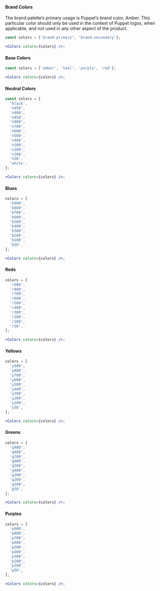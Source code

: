 #### Brand Colors
The brand palette’s primary usage is Puppet’s brand color, Amber. This particular color should only be used in the context of Puppet logos, when applicable, and not used in any other aspect of the product.

```jsx
const colors = ['brand-primary', 'brand-secondary'];

<Colors colors={colors} />;
```

#### Base Colors

```jsx
const colors = ['amber', 'teal', 'purple', 'red'];

<Colors colors={colors} />;
```

#### Neutral Colors

```jsx
const colors = [
  'black',
  'n950',
  'n900',
  'n850',
  'n800',
  'n700',
  'n600',
  'n500',
  'n400',
  'n300',
  'n200',
  'n100',
  'n50',
  'white',
];

<Colors colors={colors} />;
```

#### Blues

```jsx
colors = [
  'b900',
  'b800',
  'b700',
  'b600',
  'b500',
  'b400',
  'b300',
  'b200',
  'b100',
  'b50',
];

<Colors colors={colors} />;
```

#### Reds

```jsx
colors = [
  'r900',
  'r800',
  'r700',
  'r600',
  'r500',
  'r400',
  'r300',
  'r200',
  'r100',
  'r50',
];

<Colors colors={colors} />;
```

#### Yellows

```jsx
colors = [
  'y900',
  'y800',
  'y700',
  'y600',
  'y500',
  'y400',
  'y300',
  'y200',
  'y100',
  'y50',
];

<Colors colors={colors} />;
```

#### Greens

```jsx
colors = [
  'g900',
  'g800',
  'g700',
  'g600',
  'g500',
  'g400',
  'g300',
  'g200',
  'g100',
  'g50',
];

<Colors colors={colors} />;
```

#### Purples

```jsx
colors = [
  'p900',
  'p800',
  'p700',
  'p600',
  'p500',
  'p400',
  'p300',
  'p200',
  'p100',
  'p50',
];

<Colors colors={colors} />;
```
